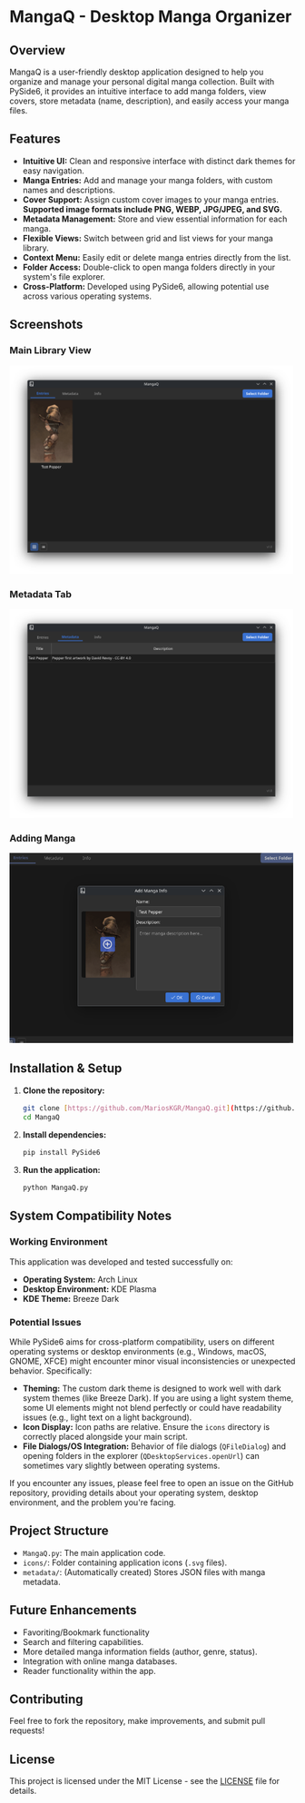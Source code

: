 # MangaQ - Desktop Manga Organizer

## Overview
MangaQ is a user-friendly desktop application designed to help you organize and manage your personal digital manga collection. Built with PySide6, it provides an intuitive interface to add manga folders, view covers, store metadata (name, description), and easily access your manga files.

## Features
-   **Intuitive UI:** Clean and responsive interface with distinct dark themes for easy navigation.
-   **Manga Entries:** Add and manage your manga folders, with custom names and descriptions.
-   **Cover Support:** Assign custom cover images to your manga entries. **Supported image formats include PNG, WEBP, JPG/JPEG, and SVG.**
-   **Metadata Management:** Store and view essential information for each manga.
-   **Flexible Views:** Switch between grid and list views for your manga library.
-   **Context Menu:** Easily edit or delete manga entries directly from the list.
-   **Folder Access:** Double-click to open manga folders directly in your system's file explorer.
-   **Cross-Platform:** Developed using PySide6, allowing potential use across various operating systems.

## Screenshots
### Main Library View
<img src="screenshots/app_view.png" alt="MangaQ Main Library View" width="500">

### Metadata Tab
<img src="screenshots/metadata_view.png" alt="MangaQ Metadata View" width="500">

### Adding Manga
<img src="screenshots/adding_view.png" alt="MangaQ Adding Manga View" width="500">

## Installation & Setup
1.  **Clone the repository:**
    ```bash
    git clone [https://github.com/MariosKGR/MangaQ.git](https://github.com/MariosKGR/MangaQ.git)
    cd MangaQ
    ```
2.  **Install dependencies:**
    ```bash
    pip install PySide6
    ```
3.  **Run the application:**
    ```bash
    python MangaQ.py
    ```

## System Compatibility Notes

### Working Environment
This application was developed and tested successfully on:
-   **Operating System:** Arch Linux
-   **Desktop Environment:** KDE Plasma
-   **KDE Theme:** Breeze Dark

### Potential Issues
While PySide6 aims for cross-platform compatibility, users on different operating systems or desktop environments (e.g., Windows, macOS, GNOME, XFCE) might encounter minor visual inconsistencies or unexpected behavior. Specifically:
-   **Theming:** The custom dark theme is designed to work well with dark system themes (like Breeze Dark). If you are using a light system theme, some UI elements might not blend perfectly or could have readability issues (e.g., light text on a light background).
-   **Icon Display:** Icon paths are relative. Ensure the `icons` directory is correctly placed alongside your main script.
-   **File Dialogs/OS Integration:** Behavior of file dialogs (`QFileDialog`) and opening folders in the explorer (`QDesktopServices.openUrl`) can sometimes vary slightly between operating systems.

If you encounter any issues, please feel free to open an issue on the GitHub repository, providing details about your operating system, desktop environment, and the problem you're facing.

## Project Structure
-   `MangaQ.py`: The main application code.
-   `icons/`: Folder containing application icons (`.svg` files).
-   `metadata/`: (Automatically created) Stores JSON files with manga metadata.

## Future Enhancements
-   Favoriting/Bookmark functionality
-   Search and filtering capabilities.
-   More detailed manga information fields (author, genre, status).
-   Integration with online manga databases.
-   Reader functionality within the app.

## Contributing
Feel free to fork the repository, make improvements, and submit pull requests!

## License
This project is licensed under the MIT License - see the [LICENSE](LICENSE) file for details.
